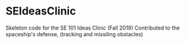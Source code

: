 # SEIdeasClinic
Skeleton code for the SE 101 Ideas Clinic (Fall 2019)
Contributed to the spaceship's defense, (tracking and missiling obstacles)
